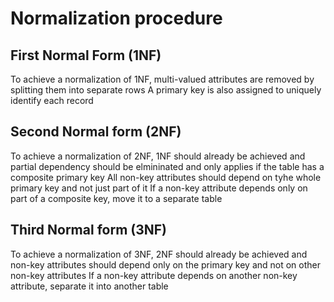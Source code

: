 # Normalization procedure

## First Normal Form (1NF)
To achieve a normalization of 1NF, multi-valued attributes are removed by splitting them into separate rows
A primary key is also assigned to uniquely identify each record

## Second Normal form (2NF)
To achieve a normalization of 2NF, 1NF should already be achieved and partial dependency should be elmininated and only applies if the table has a composite primary key
All non-key attributes should depend on tyhe whole primary key and not just part of it
If a non-key attribute depends only on part of a composite key, move it to a separate table

## Third Normal form (3NF)
To achieve a normalization of 3NF, 2NF should already be achieved and non-key attributes should depend only on the primary key and not on other non-key attributes
If a non-key attribute depends on another non-key attribute, separate it into another table



